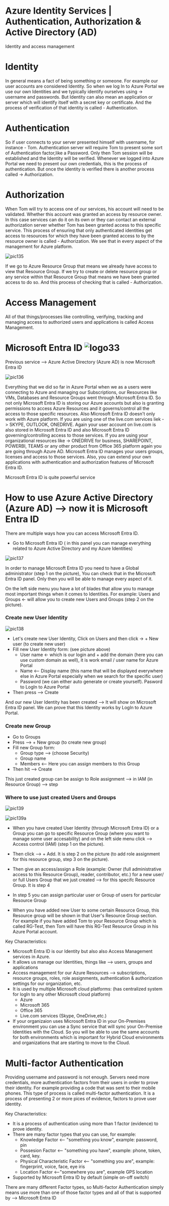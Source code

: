# Azure Identity Services | Authentication, Authorization & Active Directory (AD)

Identity and access management

# Identity

In general means a fact of being something or someone. For example our user accounts are considered Identity. So when we log In to Azure Portal we use our own Identities and we typically identify ourselves using -> username and passwords. But Identity can also mean an application or server which will identify itself with a secret key or certificate. And the process of verification of that identity is called - Authentication.

# Authentication

So if user connects to your server presented himself with username, for instance - Tom. Authentication server will require Tom to present some sort of Authentication factor,like a Password. Only then Tom session will be established and the Identity will be verified. Whenever we logged into Azure Portal we need to present our own credentials, this is the process of authentication.
But once the identity is verified there is another process called -> Authorization.

# Authorization

When Tom will try to access one of our services, his account will need to be validated. Whether this account was granted an access by resource owner. In this case services can do it on its own or they can contact an external authorization server whether Tom has been granted access to this specific service. This process of ensuring that only authenticated identities get access to resources for which they have been granted access to by the resource owner is called - Authorization. We see that in every aspect of the management for Azure platform.

![pic135](https://github.com/Julian22222/Clouds/blob/main/Azure/IMG/pic135.jpg)

If we go to Azure Resource Group that means we already have access to view that Resource Group. If we try to create or delete resource group or any service within that Resource Group that means we have been granted access to do so. And this process of checking that is called - Authorization.

# Access Management

All of that things/processes like controlling, verifying, tracking and managing access to authorized users and applications is called Access Management.

# Microsoft Entra ID ![logo33](https://github.com/Julian22222/Clouds/blob/main/Azure/logo/logo33.jpg)

Previous service --> Azure Active Directory (Azure AD) is now Microsoft Entra ID

![pic136](https://github.com/Julian22222/Clouds/blob/main/Azure/IMG/pic136.jpg)

Everything that we did so far in Azure Portal when we as a users were connecting to Azure and managing our Subscriptions, our Resources like VMs, Databases and Resource Groups went through Microsoft Entra ID. So not only Microsoft Entra ID is storing our Azure accounts but also is granting permissions to access Azure Resources and it governs/control all the access to those specific resources. Also Microsoft Entra ID doesn't only work with Azure platform. If you are using one of the live.com services liek -> SKYPE, OUTLOOK, ONEDRIVE. Again your user account on live.com is also stored in Microsoft Entra ID and also Microsoft Entra ID governing/controlling access to those services. If you are using your organizational resources like -> ONEDRIVE for business, SHAREPOINT, POWERBI, TEAMS or any other product from Office 365 platform again you are going through Azure AD. Microsoft Entra ID manages your users groups, licenses and access to those services. Also, you can extend your own applications with authentication and authorization features of Microsoft Entra ID.

Microsoft Entra ID is quite powerful service

# How to use Azure Active Directory (Azure AD) --> now it is Microsoft Entra ID

There are multiple ways how you can access Microsoft Entra ID.

- Go to Microsoft Entra ID ( in this panel you can manage everything related to Azure Active Directory and my Azure Identities)

![pic137](https://github.com/Julian22222/Clouds/blob/main/Azure/IMG/pic137.jpg)

In order to manage Microsoft Entra ID you need to have a Global administrator (step 1 on the picture), You can check that in the Microsoft Entra ID panel. Only then you will be able to manage every aspect of it.

On the left side menu you have a lot of blades that allow you to manage most important things when it comes to Identities. For example: Users and Groups <- will allow you to create new Users and Groups (step 2 on the picture).

### Create new User Identity

![pic138](https://github.com/Julian22222/Clouds/blob/main/Azure/IMG/pic138.jpg)

- Let's create new User Identity, Click on Users and then click -> + New user (to create new user)
- Fill new User Identity form: (see picture above)
  - User name <- which is our login and + add the domain (here you can use custom domain as well), it is work email / user name for Azure Portal
  - Name <-- Display name (this name that will be displayed everywhere else in Azure Portal especially when we search for the specific user)
  - Password (we can either auto generate or create yourself). Pasword to LogIn to Azure Portal
- Then press --> Create

And our new User Identity has been created --> It will show on Microsoft Entra ID panel. We can prove that this Identity works by LogIn to Azure Portal.

### Create new Group

- Go to Groups
- Press --> + New group (to create new group)
- Fill new Group form:
  - Group type --> (choose Security)
  - Group name
  - Members <-- Here you can assign members to this Group
- Then hit --> Create

This just created group can be assign to Role assignment --> in IAM (in Resource Group) --> step

### Where to use just created Users and Groups

![pic139](https://github.com/Julian22222/Clouds/blob/main/Azure/IMG/pic139.jpg)

![pic139a](https://github.com/Julian22222/Clouds/blob/main/Azure/IMG/pic139a.jpg)

- When you have created User Identity (through Microsoft Entra ID) or a Group you can go to specific Resource Group (where you want to manage some user accesability) and on the left side menu click --> Access control (IAM) (step 1 on the picture).
- Then click --> + Add. It is step 2 on the picture (to add role assignment for this resource group, step 3 on the picture).
- Then give an access/assign a Role (example: Owner (full administrative access to this Resource Group), reader, contributor, etc.) for a new user/ or full Users Group that we just created --> for this specifc Resource Group. It is step 4
- In step 5 you can assign particular user or Group of users for particular Resource Group

- When you have added new User to some certain Resource Group, this Resource group will be shown in that User's Resource Group section. For example if you have added Tom to your Resource Group which is called RG-Test, then Tom will have this RG-Test Resource Group in his Azure Portal account.

Key Characteristics:

- Microsoft Entra ID is our Identity but also also Access Management services in Azure.
- It allows us manage our Identities, things like --> users, groups and applications
- Access management for our Azure Resources --> subscriptions, resource groups, roles, role assignments, authentication & authorization settings for our organization, etc.
- It is used by multiple Microsoft cloud platforms: (has centralized system for logIn to any other Microsoft cloud platform)
  - Azure
  - Microsoft 365
  - Office 365
  - Live.com services (Skype, OneDrive,etc.)
- If your organizaion uses Microsoft Entra ID in your On-Premises environment you can use a Sync service that will sync your On-Premise Identities with the Cloud. So you will be able to use the same accounts for both environments which is important for Hybrid Cloud environments and organizations that are starting to move to the Cloud.

# Multi-factor Authentication

Providing username and password is not enough. Servers need more credentials, more authentication factors from their users in order to prove their identity. For example providing a code that was sent to their mobile phones. This type of process is called multi-factor authentication. It is a process of presenting 2 or more pices of evidence, factors to prove user identity.

Key Characteristics:

- It is a process of authentication using more than 1 factor (evidence) to prove identity.
- There are many factor types that you can use, for example:
  - Knowledge Factor <-- "something you know", example: password, pin
  - Possesion Factor <-- "something you have", example: phone, token, card, key.
  - Physical Characteristic Factor <-- "something you are", example: fingerprint, voice, face, eye iris
  - Location Factor <--"somewhere you are", example GPS location
- Supported by Microsoft Entra ID by default (simple on-off switch)

There are many different Factor types, so Multi-factor Authentication simply means use more than one of those factor types and all of that is supported by --> Microsoft Entra ID
